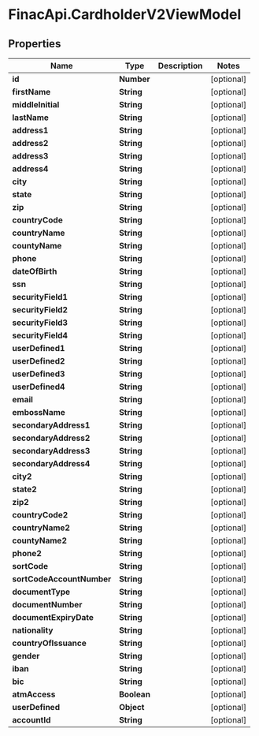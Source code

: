 # FinacApi.CardholderV2ViewModel

## Properties
Name | Type | Description | Notes
------------ | ------------- | ------------- | -------------
**id** | **Number** |  | [optional] 
**firstName** | **String** |  | [optional] 
**middleInitial** | **String** |  | [optional] 
**lastName** | **String** |  | [optional] 
**address1** | **String** |  | [optional] 
**address2** | **String** |  | [optional] 
**address3** | **String** |  | [optional] 
**address4** | **String** |  | [optional] 
**city** | **String** |  | [optional] 
**state** | **String** |  | [optional] 
**zip** | **String** |  | [optional] 
**countryCode** | **String** |  | [optional] 
**countryName** | **String** |  | [optional] 
**countyName** | **String** |  | [optional] 
**phone** | **String** |  | [optional] 
**dateOfBirth** | **String** |  | [optional] 
**ssn** | **String** |  | [optional] 
**securityField1** | **String** |  | [optional] 
**securityField2** | **String** |  | [optional] 
**securityField3** | **String** |  | [optional] 
**securityField4** | **String** |  | [optional] 
**userDefined1** | **String** |  | [optional] 
**userDefined2** | **String** |  | [optional] 
**userDefined3** | **String** |  | [optional] 
**userDefined4** | **String** |  | [optional] 
**email** | **String** |  | [optional] 
**embossName** | **String** |  | [optional] 
**secondaryAddress1** | **String** |  | [optional] 
**secondaryAddress2** | **String** |  | [optional] 
**secondaryAddress3** | **String** |  | [optional] 
**secondaryAddress4** | **String** |  | [optional] 
**city2** | **String** |  | [optional] 
**state2** | **String** |  | [optional] 
**zip2** | **String** |  | [optional] 
**countryCode2** | **String** |  | [optional] 
**countryName2** | **String** |  | [optional] 
**countyName2** | **String** |  | [optional] 
**phone2** | **String** |  | [optional] 
**sortCode** | **String** |  | [optional] 
**sortCodeAccountNumber** | **String** |  | [optional] 
**documentType** | **String** |  | [optional] 
**documentNumber** | **String** |  | [optional] 
**documentExpiryDate** | **String** |  | [optional] 
**nationality** | **String** |  | [optional] 
**countryOfIssuance** | **String** |  | [optional] 
**gender** | **String** |  | [optional] 
**iban** | **String** |  | [optional] 
**bic** | **String** |  | [optional] 
**atmAccess** | **Boolean** |  | [optional] 
**userDefined** | **Object** |  | [optional] 
**accountId** | **String** |  | [optional] 
